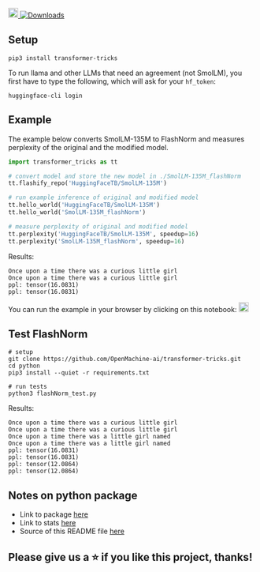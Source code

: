 <a href="https://colab.research.google.com/github/OpenMachine-ai/transformer-tricks/blob/main/notebooks/flashNorm_example.ipynb"> <img src="https://colab.research.google.com/assets/colab-badge.svg" alt="Colab" height="20"> </a> [![Downloads](https://static.pepy.tech/badge/transformer-tricks)](https://pepy.tech/project/transformer-tricks)

## Setup
```
pip3 install transformer-tricks
```
To run llama and other LLMs that need an agreement (not SmolLM), you first have to type the following, which will ask for your `hf_token`:
```
huggingface-cli login
```

## Example
The example below converts SmolLM-135M to FlashNorm and measures perplexity of the original and the modified model.
```python
import transformer_tricks as tt

# convert model and store the new model in ./SmolLM-135M_flashNorm
tt.flashify_repo('HuggingFaceTB/SmolLM-135M')

# run example inference of original and modified model
tt.hello_world('HuggingFaceTB/SmolLM-135M')
tt.hello_world('SmolLM-135M_flashNorm')

# measure perplexity of original and modified model
tt.perplexity('HuggingFaceTB/SmolLM-135M', speedup=16)
tt.perplexity('SmolLM-135M_flashNorm', speedup=16)
```
Results:
```
Once upon a time there was a curious little girl
Once upon a time there was a curious little girl
ppl: tensor(16.0831)
ppl: tensor(16.0831)
```

You can run the example in your browser by clicking on this notebook: <a href="https://colab.research.google.com/github/OpenMachine-ai/transformer-tricks/blob/main/notebooks/flashNorm_example.ipynb"> <img src="https://colab.research.google.com/assets/colab-badge.svg" alt="Colab" height="20"> </a>

## Test FlashNorm
```
# setup
git clone https://github.com/OpenMachine-ai/transformer-tricks.git
cd python
pip3 install --quiet -r requirements.txt

# run tests
python3 flashNorm_test.py
```
Results:
```
Once upon a time there was a curious little girl
Once upon a time there was a curious little girl
Once upon a time there was a little girl named
Once upon a time there was a little girl named
ppl: tensor(16.0831)
ppl: tensor(16.0831)
ppl: tensor(12.0864)
ppl: tensor(12.0864)
```

## Notes on python package
- Link to package [here](https://pypi.org/project/transformer-tricks/)
- Link to stats [here](https://www.pepy.tech/projects/transformer-tricks)
- Source of this README file [here](https://github.com/OpenMachine-ai/transformer-tricks/blob/main/python/README.md) 

## Please give us a ⭐ if you like this project, thanks!

